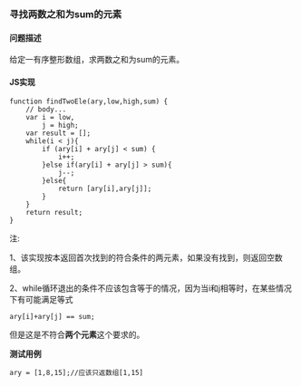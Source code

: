### **寻找两数之和为sum的元素**
#### **问题描述**
给定一有序整形数组，求两数之和为sum的元素。
#### **JS实现**

    function findTwoEle(ary,low,high,sum) {
        // body...
        var i = low,
            j = high;
        var result = [];
        while(i < j){
            if (ary[i] + ary[j] < sum) {
                i++;
            }else if(ary[i] + ary[j] > sum){
                j--;
            }else{
                return [ary[i],ary[j]];
            }
        }
        return result;
    }

注:

1、该实现按本返回首次找到的符合条件的两元素，如果没有找到，则返回空数组。

2、while循环退出的条件不应该包含等于的情况，因为当i和j相等时，在某些情况下有可能满足等式

    ary[i]+ary[j] == sum;

但是这是不符合**两个元素**这个要求的。

**测试用例**

    ary = [1,8,15];//应该只返数组[1,15]